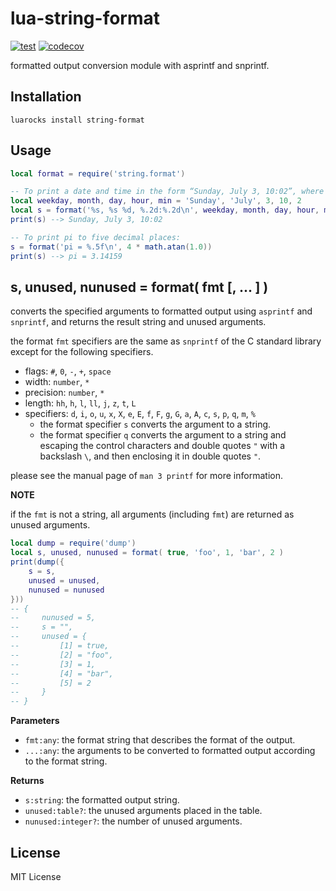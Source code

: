 # lua-string-format

[![test](https://github.com/mah0x211/lua-string-format/actions/workflows/test.yml/badge.svg)](https://github.com/mah0x211/lua-string-format/actions/workflows/test.yml)
[![codecov](https://codecov.io/gh/mah0x211/lua-string-format/branch/master/graph/badge.svg)](https://codecov.io/gh/mah0x211/lua-string-format)

formatted output conversion module with asprintf and snprintf.


## Installation

```
luarocks install string-format
```


## Usage

```lua
local format = require('string.format')

-- To print a date and time in the form “Sunday, July 3, 10:02”, where weekday and month are strings
local weekday, month, day, hour, min = 'Sunday', 'July', 3, 10, 2
local s = format('%s, %s %d, %.2d:%.2d\n', weekday, month, day, hour, min)
print(s) --> Sunday, July 3, 10:02

-- To print pi to five decimal places:
s = format('pi = %.5f\n', 4 * math.atan(1.0))
print(s) --> pi = 3.14159
```


## s, unused, nunused = format( fmt [, ... ] )

converts the specified arguments to formatted output using `asprintf` and `snprintf`, and returns the result string and unused arguments.

the format `fmt` specifiers are the same as `snprintf` of the C standard library except for the following specifiers.

- flags: `#`, `0`, `-`, `+`, `space`
- width: `number`, `*`
- precision: `number`, `*`
- length: `hh`, `h`, `l`, `ll`, `j`, `z`, `t`, `L`
- specifiers: `d`, `i`, `o`, `u`, `x`, `X`, `e`, `E`, `f`, `F`, `g`, `G`, `a`, `A`, `c`, `s`, `p`, `q`, `m`, `%`
    - the format specifier `s` converts the argument to a string.
    - the format specifier `q` converts the argument to a string and escaping the control characters and double quotes `"` with a backslash `\`, and then enclosing it in double quotes `"`.

please see the manual page of `man 3 printf` for more information.

**NOTE**

if the `fmt` is not a string, all arguments (including `fmt`) are returned as unused arguments.

```lua
local dump = require('dump')
local s, unused, nunused = format( true, 'foo', 1, 'bar', 2 )
print(dump({
    s = s,
    unused = unused,
    nunused = nunused
}))
-- {
--     nunused = 5,
--     s = "",
--     unused = {
--         [1] = true,
--         [2] = "foo",
--         [3] = 1,
--         [4] = "bar",
--         [5] = 2
--     }
-- }
```

**Parameters**

- `fmt:any`: the format string that describes the format of the output.
- `...:any`: the arguments to be converted to formatted output according to the format string.

**Returns**

- `s:string`: the formatted output string.
- `unused:table?`: the unused arguments placed in the table.
- `nunused:integer?`: the number of unused arguments.

## License

MIT License

